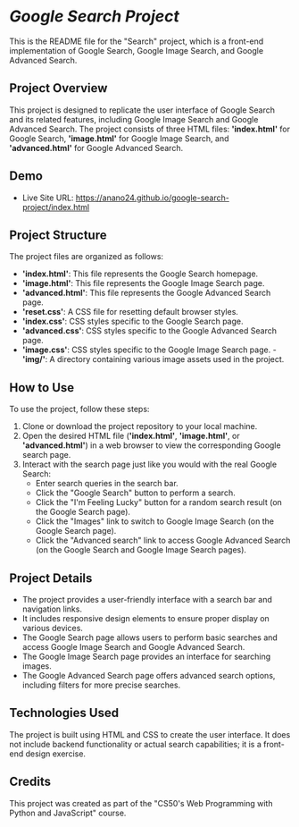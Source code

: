 
# ___Google Search Project___


This is the README file for the "Search" project, which is a front-end implementation of Google Search, Google Image Search, and Google Advanced Search.


## __Project Overview__
This project is designed to replicate the user interface of Google Search and its related features, including Google Image Search and Google Advanced Search. The project consists of three HTML files: __'index.html'__ for Google Search, __'image.html'__ for Google Image Search, and __'advanced.html'__ for Google Advanced Search.

## __Demo__
- Live Site URL: https://anano24.github.io/google-search-project/index.html


## __Project Structure__
The project files are organized as follows:

- __'index.html'__: This file represents the Google Search homepage.
- __'image.html'__: This file represents the Google Image Search page.
- __'advanced.html'__: This file represents the Google Advanced Search page.
- __'reset.css'__: A CSS file for resetting default browser styles.
- __'index.css'__: CSS styles specific to the Google Search page.
- __'advanced.css'__: CSS styles specific to the Google Advanced Search page.
- __'image.css'__: CSS styles specific to the Google Image Search page.
-__'img/'__: A directory containing various image assets used in the project.

## __How to Use__
To use the project, follow these steps:
1. Clone or download the project repository to your local machine.
2. Open the desired HTML file (__'index.html'__, __'image.html'__, or __'advanced.html'__) in a web browser to view the corresponding Google search page.
3. Interact with the search page just like you would with the real Google Search:
   - Enter search queries in the search bar.
   - Click the "Google Search" button to perform a search.
   - Click the "I'm Feeling Lucky" button for a random search result (on the Google Search page).
   - Click the "Images" link to switch to Google Image Search (on the Google Search page).
   - Click the "Advanced search" link to access Google Advanced Search (on the Google Search and Google Image Search pages).


## __Project Details__

- The project provides a user-friendly interface with a search bar and navigation links.
- It includes responsive design elements to ensure proper display on various devices.
- The Google Search page allows users to perform basic searches and access Google Image Search and Google Advanced Search.
- The Google Image Search page provides an interface for searching images.
- The Google Advanced Search page offers advanced search options, including filters for more precise searches.


## __Technologies Used__
The project is built using HTML and CSS to create the user interface. It does not include backend functionality or actual search capabilities; it is a front-end design exercise.

## __Credits__
This project was created as part of the "CS50's Web Programming with Python and JavaScript" course.


